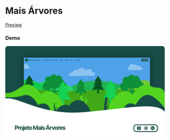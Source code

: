 # Mais Árvores

[Preview](https://maisarvores-cb.vercel.app)

### Demo
<img src="https://raw.githubusercontent.com/caio-farias21/maisArvores/main/public/static/preview.png" />
